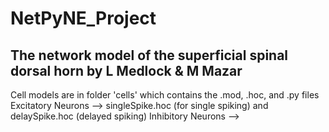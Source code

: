 # NetPyNE_Project

## The network model of the superficial spinal dorsal horn by L Medlock & M Mazar

Cell models are in folder 'cells' which contains the .mod, .hoc, and .py files
Excitatory Neurons --> singleSpike.hoc (for single spiking) and delaySpike.hoc (delayed spiking)
Inhibitory Neurons --> 
